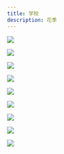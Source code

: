 ```yaml
---
title: 学校
description: 花季
---
```


![](https://oss.kinda.info/image/202303251305438.jpeg)

![](https://oss.kinda.info/image/202303251305150.jpeg)

![](https://oss.kinda.info/image/202303251305138.jpeg)

![](https://oss.kinda.info/image/202303251305350.jpeg)

![](https://oss.kinda.info/image/202303251305569.jpeg)

![](https://oss.kinda.info/image/202303251305722.jpeg)

![](https://oss.kinda.info/image/202303251305208.jpeg)

![](https://oss.kinda.info/image/202303251305560.jpeg)

![](https://oss.kinda.info/image/202303251305083.jpeg)